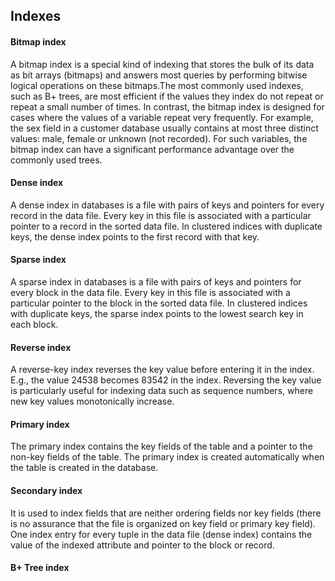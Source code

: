 ## Indexes

#### Bitmap index

A bitmap index is a special kind of indexing that stores the bulk of its data as bit arrays (bitmaps) and answers most queries by performing bitwise logical operations on these bitmaps.The most commonly used indexes, such as B+ trees, are most efficient if the values they index do not repeat or repeat a small number of times. In contrast, the bitmap index is designed for cases where the values of a variable repeat very frequently. For example, the sex field in a customer database usually contains at most three distinct values: male, female or unknown (not recorded). For such variables, the bitmap index can have a significant performance advantage over the commonly used trees.

#### Dense index

A dense index in databases is a file with pairs of keys and pointers for every record in the data file. Every key in this file is associated with a particular pointer to a record in the sorted data file. In clustered indices with duplicate keys, the dense index points to the first record with that key.

#### Sparse index

A sparse index in databases is a file with pairs of keys and pointers for every block in the data file. Every key in this file is associated with a particular pointer to the block in the sorted data file. In clustered indices with duplicate keys, the sparse index points to the lowest search key in each block.

#### Reverse index

A reverse-key index reverses the key value before entering it in the index. E.g., the value 24538 becomes 83542 in the index. Reversing the key value is particularly useful for indexing data such as sequence numbers, where new key values monotonically increase.

#### Primary index

The primary index contains the key fields of the table and a pointer to the non-key fields of the table. The primary index is created automatically when the table is created in the database.

#### Secondary index

It is used to index fields that are neither ordering fields nor key fields (there is no assurance that the file is organized on key field or primary key field). One index entry for every tuple in the data file (dense index) contains the value of the indexed attribute and pointer to the block or record.

#### B+ Tree index

